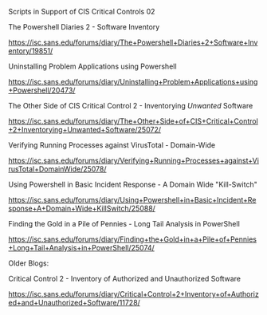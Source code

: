 Scripts in Support of CIS Critical Controls 02 

The Powershell Diaries 2 - Software Inventory

https://isc.sans.edu/forums/diary/The+Powershell+Diaries+2+Software+Inventory/19851/

Uninstalling Problem Applications using Powershell

https://isc.sans.edu/forums/diary/Uninstalling+Problem+Applications+using+Powershell/20473/

The Other Side of CIS Critical Control 2 - Inventorying *Unwanted* Software

https://isc.sans.edu/forums/diary/The+Other+Side+of+CIS+Critical+Control+2+Inventorying+Unwanted+Software/25072/

Verifying Running Processes against VirusTotal - Domain-Wide

https://isc.sans.edu/forums/diary/Verifying+Running+Processes+against+VirusTotal+DomainWide/25078/

Using Powershell in Basic Incident Response - A Domain Wide "Kill-Switch"

https://isc.sans.edu/forums/diary/Using+Powershell+in+Basic+Incident+Response+A+Domain+Wide+KillSwitch/25088/

Finding the Gold in a Pile of Pennies - Long Tail Analysis in PowerShell

https://isc.sans.edu/forums/diary/Finding+the+Gold+in+a+Pile+of+Pennies+Long+Tail+Analysis+in+PowerShell/25074/

Older Blogs:

Critical Control 2 - Inventory of Authorized and Unauthorized Software

https://isc.sans.edu/forums/diary/Critical+Control+2+Inventory+of+Authorized+and+Unauthorized+Software/11728/

